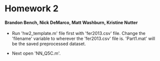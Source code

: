# Homework 2

#### Brandon Bench, Nick DeMarco, Matt Washburn, Kristine Nutter

- Run 'hw2_template.m' file first with 'fer2013.csv' file. Change the 'filename' variable to wherever the 'fer2013.csv' file is. 'Part1.mat' will be the saved preprocessed dataset.

- Next open 'NN_Q5C.m'. 
